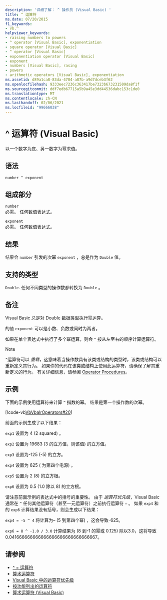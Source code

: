 ```yaml
---
description: '详细了解： ^ 操作员 (Visual Basic) '
title: ^ 运算符
ms.date: 07/20/2015
f1_keywords:
- vb.^
helpviewer_keywords:
- raising numbers to powers
- ^ operator [Visual Basic], exponentiation
- square operator [Visual Basic]
- ^ operator [Visual Basic]
- exponentiation operator [Visual Basic]
- exponent
- numbers [Visual Basic], rasing
- powers
- arithmetic operators [Visual Basic], exponentiation
ms.assetid: d89a1ca8-83da-4784-a87b-a9d7dceb3f62
ms.openlocfilehash: 9333eec7236c363417be7323b673231509da8f1f
ms.sourcegitcommit: ddf7edb67715a5b9a45e3dd44536dabc153c1de0
ms.translationtype: MT
ms.contentlocale: zh-CN
ms.lasthandoff: 02/06/2021
ms.locfileid: "99666038"
---
```

# <a name="-operator-visual-basic"></a>^ 运算符 (Visual Basic)

以一个数字为底、另一数字为幂求值。

## <a name="syntax"></a>语法

```vb
number ^ exponent
```

## <a name="parts"></a>组成部分

`number`\
必需。 任何数值表达式。

`exponent`\
必需。 任何数值表达式。

## <a name="result"></a>结果

结果会 `number` 引发的次幂 `exponent` ，总是作为 `Double` 值。

## <a name="supported-types"></a>支持的类型

`Double`. 任何不同类型的操作数都转换为 `Double` 。

## <a name="remarks"></a>备注

Visual Basic 总是对 [Double 数据类型](../data-types/double-data-type.md)执行幂运算。

的值 `exponent` 可以是小数、负数或同时为两者。

如果在单个表达式中执行了多个幂运算，则会 `^` 按从左至右的顺序计算运算符。

> [!NOTE]
> `^`运算符可以 *重载*，这意味着当操作数具有该类或结构的类型时，该类或结构可以重新定义其行为。 如果你的代码在该类或结构上使用此运算符，请确保了解其重新定义的行为。 有关详细信息，请参阅 [Operator Procedures](../../programming-guide/language-features/procedures/operator-procedures.md)。

## <a name="example"></a>示例

下面的示例使用运算符来计算 `^` 指数的幂。 结果是第一个操作数的次幂。

[!code-vb[VbVbalrOperators#20](~/samples/snippets/visualbasic/VS_Snippets_VBCSharp/VbVbalrOperators/VB/Class1.vb#20)]

前面的示例生成了以下结果：

`exp1` 设置为 4 (2 squared) 。

`exp2` 设置为 19683 (3 的立方值，则该值) 的立方值。

`exp3` 设置为-125 (-5) 的立方。

`exp4` 设置为 625 ( 为第四个电源) 。

`exp5` 设置为 2 (8) 的立方根。

`exp6` 设置为 0.5 (1.0 除以 8) 的立方根。

请注意前面示例的表达式中的括号的重要性。 由于 *运算符优先级*，Visual Basic 通常在 `^` 任何其他运算符（甚至一元运算符）之前执行运算符 `–` 。 如果 `exp4` 和的 `exp6` 计算结果没有括号，则会生成以下结果：

`exp4 = -5 ^ 4` 将计算为– (5 到第四个幂) ，这会导致-625。

`exp6 = 8 ^ -1.0 / 3.0` 计算结果为 (8 到-1 的幂或 0.125) 除以3.0，这将导致0.041666666666666666666666666666667。

## <a name="see-also"></a>请参阅

- [^ = 运算符](exponentiation-assignment-operator.md)
- [算术运算符](arithmetic-operators.md)
- [Visual Basic 中的运算符优先级](operator-precedence.md)
- [按功能列出的运算符](operators-listed-by-functionality.md)
- [算术运算符 (Visual Basic)](../../programming-guide/language-features/operators-and-expressions/arithmetic-operators.md)
